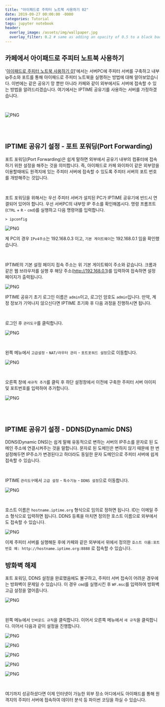```yaml
---
title: "아이패드로 주피터 노트북 사용하기 02"
date: 2019-09-27 00:00:00 -0000
categories: Tutorial
tags: jupyter notebook
header:
  overlay_image: /assets/img/wallpaper.jpg
  overlay_filter: 0.2 # same as adding an opacity of 0.5 to a black background
---
```


## 카페에서 아이패드로 주피터 노트북 사용하기

'[아이패드로 주피터 노트북 사용하기 01](https://wooiljeong.github.io/tutorial/coding_on_ipad_01/)'에서는 서버PC에 주피터 서버를 구축하고 내부 ip주소와 포트를 통해 아이패드로 주피터 노트북을 실행하는 방법에 대해 알아보았습니다. 이번에는 같은 공유기 망 뿐만 아니라 카페와 같이 외부에서도 서버에 접속할 수 있는 방법을 알려드리겠습니다. 여기에서는 IPTIME 공유기를 사용하는 서버를 가정하겠습니다.

<br>

![PNG](/assets/img/post_img/2019-09-27-coding_on_ipad_02/img_intro.PNG)

<br><br>

## IPTIME 공유기 설정 - 포트 포워딩(Port Forwarding)

포트 포워딩(Port Forwarding)은 쉽게 말하면 외부에서 공유기 내부의 컴퓨터에 접속하기 위한 설정을 해주는 것을 의미합니다. 즉, 아이패드로 카페 와이파이 같은 외부망을 이용할때에도 원격지에 있는 주피터 서버에 접속할 수 있도록 주피터 서버의 포트 번호를 개방해주는 것입니다.

<br>

포트 포워딩을 위해서는 우선 주피터 서버가 설치된 PC가 IPTIME 공유기에 반드시 연결되어 있어야 합니다. 우선 서버PC의 내부망 IP 주소를 확인해봅시다. 명령 프롬프트(```CTRL``` + ```R``` -  ```cmd```)를 실행하고 다음 명령어를 입력합니다.

```
> ipconfig
```

![PNG](/assets/img/post_img/2019-09-27-coding_on_ipad_02/img_01.PNG)

제 PC의 경우 ```IPv4주소```는 192.168.0.3 이고, ```기본 게이트웨이```는 192.168.0.1 임을 확인했습니다.

<br>

IPTIME의 기본 설정 페이지 접속 주소는 위 기본 게이트웨이 주소와 같습니다. 크롬과 같은 웹 브라우저를 실행 후 해당 주소(http://192.168.0.1)를 입력하여 접속하면 설정 페이지가 출력됩니다.

![PNG](/assets/img/post_img/2019-09-27-coding_on_ipad_02/img_02.PNG)

IPTIME 공유기 초기 로그인 이름은 ```admin```이고, 로그인 암호도 ```admin```입니다. 만약, 계정 정보가 기억나지 않으신다면 IPTIME 초기화 후 다음 과정을 진행하시면 됩니다.

<br>

로그인 후 ```관리도구```를 클릭합니다.

![PNG](/assets/img/post_img/2019-09-27-coding_on_ipad_02/img_03.PNG)

<br>

왼쪽 메뉴에서 ```고급설정``` - ```NAT/라우터 관리``` - ```포트포워드 설정```으로 이동합니다.

![PNG](/assets/img/post_img/2019-09-27-coding_on_ipad_02/img_04.PNG)

<br>

오른쪽 창에 ```새규칙 추가```를 클릭 후 하단 설정창에서 이전에 구축한 주피터 서버 아이피 및 포트번호를 입력하여 추가합니다.

![PNG](/assets/img/post_img/2019-09-27-coding_on_ipad_02/img_05.PNG)


<br><br>


## IPTIME 공유기 설정 - DDNS(Dynamic DNS)

DDNS(Dynamic DNS)는 쉽게 말해 유동적으로 변하는 서버의 IP주소를 문자로 된 도메인 주소에 연결시켜주는 것을 말합니다. 문자로 된 도메인은 변하지 않기 때문에 한 번 설정해두면 IP주소가 변경된다고 하더라도 동일한 문자 도메인으로 주피터 서버에 쉽게 접속할 수 있습니다.

<br>

IPTIME ```관리도구```에서 ```고급 설정``` - ```특수기능``` - ```DDNS 설정```으로 이동합니다.

![PNG](/assets/img/post_img/2019-09-27-coding_on_ipad_02/img_06.PNG)

<br>


호스트 이름은 ```hostname.iptime.org``` 형식으로 임의로 정하면 됩니다. ID는 이메일 주소 형식으로 입력하면 됩니다. DDNS 등록을 마치면 정의한 호스트 이름으로 외부에서도 접속할 수 있습니다.

![PNG](/assets/img/post_img/2019-09-27-coding_on_ipad_02/img_07.PNG)


이제 주피터 서버를 실행해둔 후에 카페와 같은 외부에서 위에서 정의한 ```호스트 이름:포트번호 예: http://hostname.iptime.org:8888``` 로 접속할 수 있습니다.


## 방화벽 해제

포트 포워딩, DDNS 설정을 완료했음에도 불구하고, 주피터 서버 접속이 어려운 경우에는 방화벽이 문제일 수 있습니다. 이 경우 ```cmd```를 실행시킨 후 ```WF.msc```를 입력하여 방화벽 고급 설정을 열어줍니다.

![PNG](/assets/img/post_img/2019-09-27-coding_on_ipad_02/img_08.PNG)

<br>

왼쪽 메뉴에서 ```인바운드 규칙```을 클릭합니다. 이어서 오른쪽 메뉴에서 ```새 규칙```을 클릭합니다. 이어서 다음과 같이 설정을 진행합니다.

![PNG](/assets/img/post_img/2019-09-27-coding_on_ipad_02/img_09.PNG)

![PNG](/assets/img/post_img/2019-09-27-coding_on_ipad_02/img_10.PNG)

![PNG](/assets/img/post_img/2019-09-27-coding_on_ipad_02/img_11.PNG)

![PNG](/assets/img/post_img/2019-09-27-coding_on_ipad_02/img_12.PNG)

![PNG](/assets/img/post_img/2019-09-27-coding_on_ipad_02/img_13.PNG)

<br>

여기까지 성공하셨다면 이제 인터넷이 가능한 외부 장소 어디에서도 아이패드를 통해 원격지의 주피터 서버에 접속하여 데이터 분석 등 파이썬 코딩을 하실 수 있습니다.



















<br><br>
